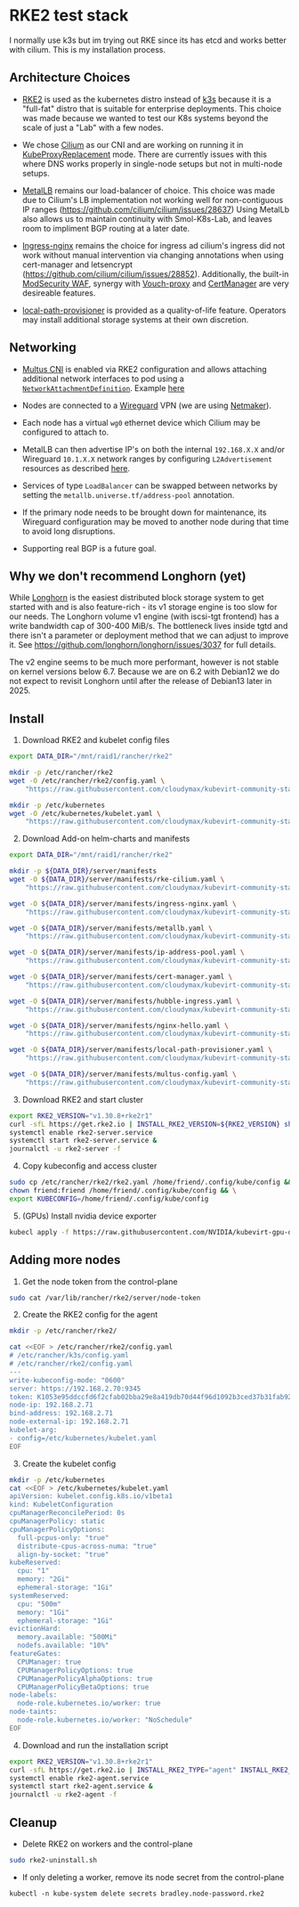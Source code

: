 # RKE2 test stack

I normally use k3s but im trying out RKE since its has etcd and works better with cilium.
This is my installation process.

## Architecture Choices

- [RKE2](https://docs.rke2.io/) is used as the kubernetes distro instead of [k3s](https://docs.k3s.io/) because it is a "full-fat" distro that is suitable for enterprise deployments. This choice was made because we wanted to test our K8s systems beyond the scale of just a "Lab" with a few nodes.

- We chose [Cilium](https://cilium.io/) as our CNI and are working on running it in [KubeProxyReplacement](https://docs.cilium.io/en/stable/network/kubernetes/kubeproxy-free/) mode. There are currently issues with this where DNS works properly in single-node setups but not in multi-node setups.

- [MetalLB](https://metallb.io/) remains our load-balancer of choice. This choice was made due to Cilium's LB implementation not working well for non-contiguous IP ranges (https://github.com/cilium/cilium/issues/28637) Using MetalLb also allows us to maintain continuity with Smol-K8s-Lab, and leaves room to impliment BGP routing at a later date.

- [Ingress-nginx](https://kubernetes.github.io/ingress-nginx/) remains the choice for ingress ad cilium's ingress did not work without manual intervention via changing annotations when using cert-manager and letsencrypt (https://github.com/cilium/cilium/issues/28852). Additionally, the built-in [ModSecurity WAF](https://kubernetes.github.io/ingress-nginx/user-guide/third-party-addons/modsecurity/), synergy with [Vouch-proxy](https://github.com/vouch/vouch-proxy) and [CertManager](https://cert-manager.io/) are very desireable features.

- [local-path-provisioner](https://github.com/rancher/local-path-provisioner) is provided as a quality-of-life feature. Operators may install additional storage systems at their own discretion.

## Networking

- [Multus CNI](https://github.com/k8snetworkplumbingwg/multus-cni) is enabled via RKE2 configuration and allows attaching additional network interfaces to pod using a [`NetworkAttachmentDefinition`](https://github.com/cloudymax/kubevirt-community-stack/tree/main/rke2/networkAttachmentDefinitions). Example [here](https://github.com/cloudymax/kubevirt-community-stack/blob/main/examples/pod-with-multus.yaml)

- Nodes are connected to a [Wireguard](https://www.wireguard.com/) VPN (we are using [Netmaker](https://www.netmaker.io/)).
  
- Each node has a virtual `wg0` ethernet device which Cilium may be configured to attach to.

- MetalLB can then advertise IP's on both the internal `192.168.X.X` and/or Wireguard `10.1.X.X` network ranges by configuring `L2Advertisement` resources as described [here](https://metallb.io/configuration/_advanced_l2_configuration/).

- Services of type `LoadBalancer` can be swapped between networks by setting the `metallb.universe.tf/address-pool` annotation.

- If the primary node needs to be brought down for maintenance, its Wireguard configuration may be moved to another node during that time to avoid long disruptions.

- Supporting real BGP is a future goal.

## Why we don't recommend Longhorn (yet)

While [Longhorn](https://longhorn.io/) is the easiest distributed block storage system to get started with and is also feature-rich - its v1 storage engine is too slow for our needs. The Longhorn volume v1 engine (with iscsi-tgt frontend) has a write bandwidth cap of 300-400 MiB/s. The bottleneck lives inside tgtd and there isn't a parameter or deployment method that we can adjust to improve it. See https://github.com/longhorn/longhorn/issues/3037 for full details.

The v2 engine seems to be much more performant, however is not stable on kernel versions below 6.7. Because we are on 6.2 with Debian12 we do not expect to revisit Longhorn until after the release of Debian13 later in 2025. 

## Install

1. Download RKE2 and kubelet config files

```bash
export DATA_DIR="/mnt/raid1/rancher/rke2"

mkdir -p /etc/rancher/rke2
wget -O /etc/rancher/rke2/config.yaml \
	"https://raw.githubusercontent.com/cloudymax/kubevirt-community-stack/refs/heads/main/rke2/rke2/config.yaml"

mkdir -p /etc/kubernetes
wget -O /etc/kubernetes/kubelet.yaml \
    "https://raw.githubusercontent.com/cloudymax/kubevirt-community-stack/refs/heads/main/rke2/kubelet.yaml"
```

2. Download Add-on helm-charts and manifests

```bash
export DATA_DIR="/mnt/raid1/rancher/rke2"

mkdir -p ${DATA_DIR}/server/manifests
wget -O ${DATA_DIR}/server/manifests/rke-cilium.yaml \
	"https://raw.githubusercontent.com/cloudymax/kubevirt-community-stack/refs/heads/main/rke2/server/manifests/rke-cilium.yaml"

wget -O ${DATA_DIR}/server/manifests/ingress-nginx.yaml \
    "https://raw.githubusercontent.com/cloudymax/kubevirt-community-stack/refs/heads/main/rke2/server/manifests/ingress-nginx.yaml"

wget -O ${DATA_DIR}/server/manifests/metallb.yaml \
    "https://raw.githubusercontent.com/cloudymax/kubevirt-community-stack/refs/heads/main/rke2/server/manifests/metlallb.yaml"

wget -O ${DATA_DIR}/server/manifests/ip-address-pool.yaml \
    "https://raw.githubusercontent.com/cloudymax/kubevirt-community-stack/refs/heads/main/rke2/server/manifests/ip-address-pool.yaml"

wget -O ${DATA_DIR}/server/manifests/cert-manager.yaml \
    "https://raw.githubusercontent.com/cloudymax/kubevirt-community-stack/refs/heads/main/rke2/server/manifests/cert-manager.yaml"

wget -O ${DATA_DIR}/server/manifests/hubble-ingress.yaml \
    "https://raw.githubusercontent.com/cloudymax/kubevirt-community-stack/refs/heads/main/rke2/server/manifests/hubble-ingress.yaml"

wget -O ${DATA_DIR}/server/manifests/nginx-hello.yaml \
    "https://raw.githubusercontent.com/cloudymax/kubevirt-community-stack/refs/heads/main/rke2/server/manifests/nginx-hello.yaml"

wget -O ${DATA_DIR}/server/manifests/local-path-provisioner.yaml \
    "https://raw.githubusercontent.com/cloudymax/kubevirt-community-stack/refs/heads/main/rke2/server/manifests/local-path-provisioner.yaml"

wget -O ${DATA_DIR}/server/manifests/multus-config.yaml \
    "https://raw.githubusercontent.com/cloudymax/kubevirt-community-stack/refs/heads/main/rke2/server/manifests/multus-config.yaml"
```

3. Download RKE2 and start cluster

```bash
export RKE2_VERSION="v1.30.8+rke2r1"
curl -sfL https://get.rke2.io | INSTALL_RKE2_VERSION=${RKE2_VERSION} sh -
systemctl enable rke2-server.service
systemctl start rke2-server.service &
journalctl -u rke2-server -f
```

4. Copy kubeconfig and access cluster

```bash
sudo cp /etc/rancher/rke2/rke2.yaml /home/friend/.config/kube/config && \
chown friend:friend /home/friend/.config/kube/config && \
export KUBECONFIG=/home/friend/.config/kube/config
```

5. (GPUs) Install nvidia device exporter

```bash
kubecl apply -f https://raw.githubusercontent.com/NVIDIA/kubevirt-gpu-device-plugin/refs/heads/master/manifests/nvidia-kubevirt-gpu-device-plugin.yaml
```

## Adding more nodes

1. Get the node token from the control-plane

```bash
sudo cat /var/lib/rancher/rke2/server/node-token
```

2. Create the RKE2 config for the agent

```bash
mkdir -p /etc/rancher/rke2/

cat <<EOF > /etc/rancher/rke2/config.yaml
# /etc/rancher/k3s/config.yaml
# /etc/rancher/rke2/config.yaml
---
write-kubeconfig-mode: "0600"
server: https://192.168.2.70:9345
token: K1053e95ddccfd6f2cfab02bba29e8a419db70d44f96d1092b3ced37b31fab9271c::server:47f5d2e07a3a22e54b76f7c33140543c
node-ip: 192.168.2.71
bind-address: 192.168.2.71
node-external-ip: 192.168.2.71
kubelet-arg:
- config=/etc/kubernetes/kubelet.yaml
EOF
```

3. Create the kubelet config

```bash
mkdir -p /etc/kubernetes
cat <<EOF > /etc/kubernetes/kubelet.yaml 
apiVersion: kubelet.config.k8s.io/v1beta1
kind: KubeletConfiguration
cpuManagerReconcilePeriod: 0s
cpuManagerPolicy: static
cpuManagerPolicyOptions:
  full-pcpus-only: "true"
  distribute-cpus-across-numa: "true"
  align-by-socket: "true"
kubeReserved:
  cpu: "1"
  memory: "2Gi"
  ephemeral-storage: "1Gi"
systemReserved:
  cpu: "500m"
  memory: "1Gi"
  ephemeral-storage: "1Gi"
evictionHard:
  memory.available: "500Mi"
  nodefs.available: "10%"
featureGates:
  CPUManager: true
  CPUManagerPolicyOptions: true
  CPUManagerPolicyAlphaOptions: true
  CPUManagerPolicyBetaOptions: true
node-labels:
  node-role.kubernetes.io/worker: true
node-taints: 
  node-role.kubernetes.io/worker: "NoSchedule"
EOF
```

4. Download and run the installation script

```bash
export RKE2_VERSION="v1.30.8+rke2r1"
curl -sfL https://get.rke2.io | INSTALL_RKE2_TYPE="agent" INSTALL_RKE2_VERSION=${RKE2_VERSION} sh -
systemctl enable rke2-agent.service
systemctl start rke2-agent.service &
journalctl -u rke2-agent -f
```

## Cleanup

- Delete RKE2 on workers and the control-plane

```bash
sudo rke2-uninstall.sh
```

- If only deleting a worker, remove its node secret from the control-plane

```
kubectl -n kube-system delete secrets bradley.node-password.rke2
```
